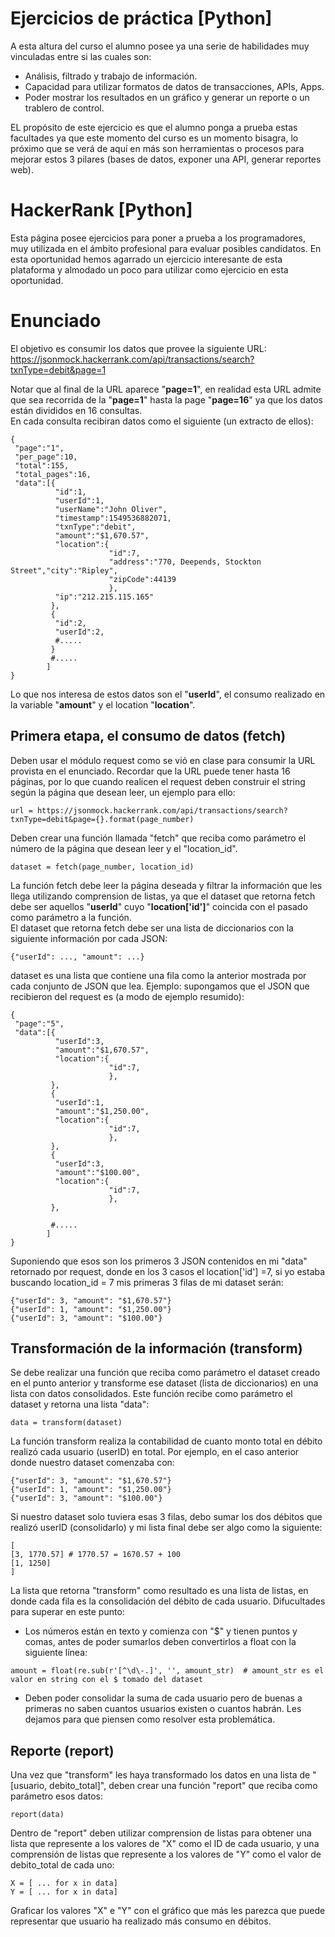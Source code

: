 # Ejercicios de práctica [Python]
A esta altura del curso el alumno posee ya una serie de habilidades muy vinculadas entre si las cuales son:
- Análisis, filtrado y trabajo de información.
- Capacidad para utilizar formatos de datos de transacciones, APIs, Apps.
- Poder mostrar los resultados en un gráfico y generar un reporte o un trablero de control.

EL propósito de este ejercicio es que el alumno ponga a prueba estas facultades ya que este momento del curso es un momento bisagra, lo próximo que se verá de aquí en más son herramientas o procesos para mejorar estos 3 pilares (bases de datos, exponer una API, generar reportes web).

# HackerRank [Python]
Esta página posee ejercicios para poner a prueba a los programadores, muy utilizada en el ámbito profesional para evaluar posibles candidatos. En esta oportunidad hemos agarrado un ejercicio interesante de esta plataforma y almodado un poco para utilizar como ejercicio en esta oportunidad.

# Enunciado
El objetivo es consumir los datos que provee la siguiente URL:\
https://jsonmock.hackerrank.com/api/transactions/search?txnType=debit&page=1

Notar que al final de la URL aparece "__page=1__", en realidad esta URL admite que sea recorrida de la "__page=1__" hasta la page "__page=16__" ya que los datos están divididos en 16 consultas.\
En cada consulta recibiran datos como el siguiente (un extracto de ellos):

```
{
 "page":"1",
 "per_page":10,
 "total":155,
 "total_pages":16,
 "data":[{
          "id":1,
          "userId":1,
          "userName":"John Oliver",
          "timestamp":1549536882071,
          "txnType":"debit",
          "amount":"$1,670.57",
          "location":{
                      "id":7,
                      "address":"770, Deepends, Stockton Street","city":"Ripley",
                      "zipCode":44139
                      },
          "ip":"212.215.115.165"
         },
         {
          "id":2,
          "userId":2,
          #.....
         }
         #.....
        ]
}
```

Lo que nos interesa de estos datos son el "__userId__", el consumo realizado en la variable "__amount__" y el location "__location__".

## Primera etapa, el consumo de datos (fetch)
Deben usar el módulo request como se vió en clase para consumir la URL provista en el enunciado. Recordar que la URL puede tener hasta 16 páginas, por lo que cuando realicen el request deben construir el string según la página que desean leer, un ejemplo para ello:
```
url = https://jsonmock.hackerrank.com/api/transactions/search?txnType=debit&page={}.format(page_number)
```
Deben crear una función llamada "fetch" que reciba como parámetro el número de la página que desean leer y el "location_id".
```
dataset = fetch(page_number, location_id)
```
La función fetch debe leer la página deseada y filtrar la información que les llega utilizando comprension de listas, ya que el dataset que retorna fetch debe ser aquellos "__userId__" cuyo "__location['id']__" coincida con el pasado como parámetro a la función.\
El dataset que retorna fetch debe ser una lista de diccionarios con la siguiente información por cada JSON:
```
{"userId": ..., "amount": ...}
```
dataset es una lista que contiene una fila como la anterior mostrada por cada conjunto de JSON que lea. Ejemplo: supongamos que el JSON que recibieron del request es (a modo de ejemplo resumido):
```
{
 "page":"5",
 "data":[{
          "userId":3,
          "amount":"$1,670.57",
          "location":{
                      "id":7,
                      },
         },
         {
          "userId":1,
          "amount":"$1,250.00",
          "location":{
                      "id":7,
                      },
         },
         {
          "userId":3,
          "amount":"$100.00",
          "location":{
                      "id":7,
                      },
         },
         
         #.....
        ]
}
```

Suponiendo que esos son los primeros 3 JSON contenidos en mi "data" retornado por request, donde en los 3 casos el location['id'] =7, si yo estaba buscando location_id = 7 mis primeras 3 filas de mi dataset serán:
```
{"userId": 3, "amount": "$1,670.57"}
{"userId": 1, "amount": "$1,250.00"}
{"userId": 3, "amount": "$100.00"}
```

## Transformación de la información (transform)
Se debe realizar una función que reciba como parámetro el dataset creado en el punto anterior y transforme ese dataset (lista de diccionarios) en una lista con datos consolidados. Este función recibe como parámetro el dataset y retorna una lista "data":
```
data = transform(dataset)
```

La función transform realiza la contabilidad de cuanto monto total en débito realizó cada usuario (userID) en total. Por ejemplo, en el caso anterior donde nuestro dataset comenzaba con:

```
{"userId": 3, "amount": "$1,670.57"}
{"userId": 1, "amount": "$1,250.00"}
{"userId": 3, "amount": "$100.00"}
```

Si nuestro dataset solo tuviera esas 3 filas, debo sumar los dos débitos que realizó userID (consolidarlo) y mi lista final debe ser algo como la siguiente:
```
[
[3, 1770.57] # 1770.57 = 1670.57 + 100
[1, 1250]
]
```

La lista que retorna "transform" como resultado es una lista de listas, en donde cada fila es la consolidación del débito de cada usuario. Difucultades para superar en este punto:
- Los números están en texto y comienza con "$" y tienen puntos y comas, antes de poder sumarlos deben convertirlos a float con la siguiente línea:
```
amount = float(re.sub(r'[^\d\-.]', '', amount_str)  # amount_str es el valor en string con el $ tomado del dataset
```
- Deben poder consolidar la suma de cada usuario pero de buenas a primeras no saben cuantos usuarios existen o cuantos habrán. Les dejamos para que piensen como resolver esta problemática.

## Reporte (report)
Una vez que "transform" les haya transformado los datos en una lista de "[usuario, debito_total]", deben crear una función "report" que reciba como parámetro esos datos:
```
report(data)
```
Dentro de "report" deben utilizar comprension de listas para obtener una lista que represente a los valores de "X" como el ID de cada usuario, y una comprensión de listas que represente a los valores de "Y" como el valor de debito_total de cada uno:
```
X = [ ... for x in data]
Y = [ ... for x in data]
```

Graficar los valores "X" e "Y" con el gráfico que más les parezca que puede representar que usuario ha realizado más consumo en débitos.


